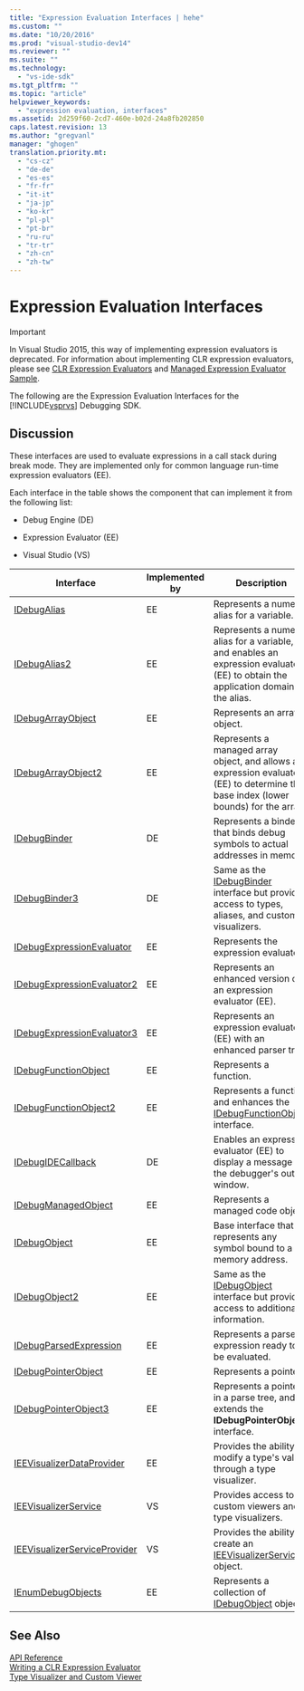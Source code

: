 ```yaml
---
title: "Expression Evaluation Interfaces | hehe"
ms.custom: ""
ms.date: "10/20/2016"
ms.prod: "visual-studio-dev14"
ms.reviewer: ""
ms.suite: ""
ms.technology: 
  - "vs-ide-sdk"
ms.tgt_pltfrm: ""
ms.topic: "article"
helpviewer_keywords: 
  - "expression evaluation, interfaces"
ms.assetid: 2d259f60-2cd7-460e-b02d-24a8fb202850
caps.latest.revision: 13
ms.author: "gregvanl"
manager: "ghogen"
translation.priority.mt: 
  - "cs-cz"
  - "de-de"
  - "es-es"
  - "fr-fr"
  - "it-it"
  - "ja-jp"
  - "ko-kr"
  - "pl-pl"
  - "pt-br"
  - "ru-ru"
  - "tr-tr"
  - "zh-cn"
  - "zh-tw"
---
```

# Expression Evaluation Interfaces
> [!IMPORTANT]
>  In Visual Studio 2015, this way of implementing expression evaluators is deprecated. For information about implementing CLR expression evaluators, please see [CLR Expression Evaluators](https://github.com/Microsoft/ConcordExtensibilitySamples/wiki/CLR-Expression-Evaluators) and [Managed Expression Evaluator Sample](https://github.com/Microsoft/ConcordExtensibilitySamples/wiki/Managed-Expression-Evaluator-Sample).  
  
 The following are the Expression Evaluation Interfaces for the [!INCLUDE[vsprvs](../code-quality/includes/vsprvs_md.md)] Debugging SDK.  
  
## Discussion  
 These interfaces are used to evaluate expressions in a call stack during break mode. They are implemented only for common language run-time expression evaluators (EE).  
  
 Each interface in the table shows the component that can implement it from the following list:  
  
-   Debug Engine (DE)  
  
-   Expression Evaluator (EE)  
  
-   Visual Studio (VS)  
  
|Interface|Implemented by|Description|  
|---------------|--------------------|-----------------|  
|[IDebugAlias](../extensibility-debugger-reference/idebugalias.md)|EE|Represents a numeric alias for a variable.|  
|[IDebugAlias2](../extensibility-debugger-reference/idebugalias2.md)|EE|Represents a numeric alias for a variable, and enables an expression evaluator (EE) to obtain the application domain for the alias.|  
|[IDebugArrayObject](../extensibility-debugger-reference/idebugarrayobject.md)|EE|Represents an array object.|  
|[IDebugArrayObject2](../extensibility-debugger-reference/idebugarrayobject2.md)|EE|Represents a managed array object, and allows an expression evaluator (EE) to determine the base index (lower bounds) for the array.|  
|[IDebugBinder](../extensibility-debugger-reference/idebugbinder.md)|DE|Represents a binder that binds debug symbols to actual addresses in memory.|  
|[IDebugBinder3](../extensibility-debugger-reference/idebugbinder3.md)|DE|Same as the [IDebugBinder](../extensibility-debugger-reference/idebugbinder.md) interface but provides access to types, aliases, and custom visualizers.|  
|[IDebugExpressionEvaluator](../extensibility-debugger-reference/idebugexpressionevaluator.md)|EE|Represents the expression evaluator.|  
|[IDebugExpressionEvaluator2](../extensibility-debugger-reference/idebugexpressionevaluator2.md)|EE|Represents an enhanced version of an expression evaluator (EE).|  
|[IDebugExpressionEvaluator3](../extensibility-debugger-reference/idebugexpressionevaluator3.md)|EE|Represents an expression evaluator (EE) with an enhanced parser tree.|  
|[IDebugFunctionObject](../extensibility-debugger-reference/idebugfunctionobject.md)|EE|Represents a function.|  
|[IDebugFunctionObject2](../extensibility-debugger-reference/idebugfunctionobject2.md)|EE|Represents a function and enhances the [IDebugFunctionObject](../extensibility-debugger-reference/idebugfunctionobject.md) interface.|  
|[IDebugIDECallback](../extensibility-debugger-reference/idebugidecallback.md)|DE|Enables an expression evaluator (EE) to display a message in the debugger's output window.|  
|[IDebugManagedObject](../extensibility-debugger-reference/idebugmanagedobject.md)|EE|Represents a managed code object.|  
|[IDebugObject](../extensibility-debugger-reference/idebugobject.md)|EE|Base interface that represents any symbol bound to a memory address.|  
|[IDebugObject2](../extensibility-debugger-reference/idebugobject2.md)|EE|Same as the [IDebugObject](../extensibility-debugger-reference/idebugobject.md) interface but provides access to additional information.|  
|[IDebugParsedExpression](../extensibility-debugger-reference/idebugparsedexpression.md)|EE|Represents a parsed expression ready to be evaluated.|  
|[IDebugPointerObject](../extensibility-debugger-reference/idebugpointerobject.md)|EE|Represents a pointer.|  
|[IDebugPointerObject3](../extensibility-debugger-reference/idebugpointerobject3.md)|EE|Represents a pointer in a parse tree, and extends the **IDebugPointerObject** interface.|  
|[IEEVisualizerDataProvider](../extensibility-debugger-reference/ieevisualizerdataprovider.md)|EE|Provides the ability to modify a type's value through a type visualizer.|  
|[IEEVisualizerService](../extensibility-debugger-reference/ieevisualizerservice.md)|VS|Provides access to custom viewers and type visualizers.|  
|[IEEVisualizerServiceProvider](../extensibility-debugger-reference/ieevisualizerserviceprovider.md)|VS|Provides the ability to create an [IEEVisualizerService](../extensibility-debugger-reference/ieevisualizerservice.md) object.|  
|[IEnumDebugObjects](../extensibility-debugger-reference/ienumdebugobjects.md)|EE|Represents a collection of [IDebugObject](../extensibility-debugger-reference/idebugobject.md) objects.|  
  
## See Also  
 [API Reference](../extensibility-debugger-reference/api-reference--visual-studio-debugging-.md)   
 [Writing a CLR Expression Evaluator](../extensibility-debugger/writing-a-common-language-runtime-expression-evaluator.md)   
 [Type Visualizer and Custom Viewer](../extensibility-debugger/type-visualizer-and-custom-viewer.md)